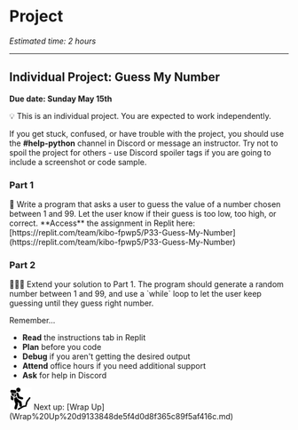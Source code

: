 # Project

*Estimated time: 2 hours*

---

## Individual Project: Guess My Number

**Due date: Sunday May 15th**

<aside>
💡 This is an individual project. You are expected to work independently.

If you get stuck, confused, or have trouble with the project, you should use the **#help-python** channel in Discord or message an instructor. Try not to spoil the project for others - use Discord spoiler tags if you are going to include a screenshot or code sample.

</aside>

### Part 1

<aside>
🔢 Write a program that asks a user to guess the value of a number chosen between 1 and 99. Let the user know if their guess is too low, too high, or correct.
**Access** the assignment in Replit here: [https://replit.com/team/kibo-fpwp5/P33-Guess-My-Number](https://replit.com/team/kibo-fpwp5/P33-Guess-My-Number)

</aside>

### Part 2

<aside>
👩🏿‍💻 Extend your solution to Part 1. The program should generate a random number between 1 and 99, and use a `while` loop to let the user keep guessing until they guess right number.

</aside>

Remember...

- **Read** the instructions tab in Replit
- **Plan** before you code
- **Debug** if you aren't getting the desired output
- **Attend** office hours if you need additional support
- **Ask** for help in Discord

<aside>
<img src="../Lesson%200%20Learning%20With%20Kibo%2032002756da8b4ed2a610df0347af2a08/man-in-hike.png" alt="../Lesson%200%20Learning%20With%20Kibo%2032002756da8b4ed2a610df0347af2a08/man-in-hike.png" width="40px" /> Next up: [Wrap Up](Wrap%20Up%20d9133848de5f4d0d8f365c89f5af416c.md)

</aside>